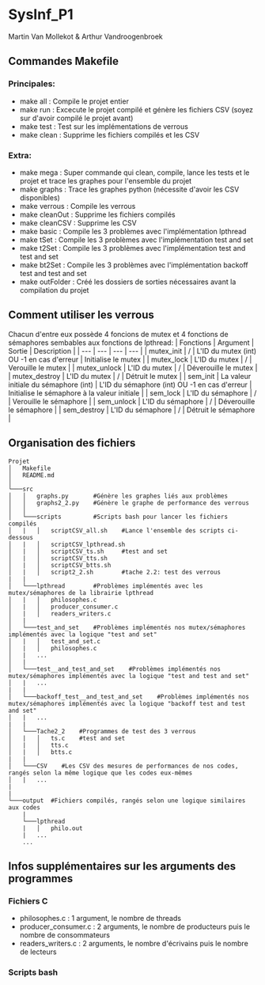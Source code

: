 # SysInf_P1
Martin Van Mollekot & Arthur Vandroogenbroek

## Commandes Makefile
### Principales:
* make all : Compile le projet entier
* make run : Excecute le projet compilé et génère les fichiers CSV (soyez sur d'avoir compilé le projet avant)
* make test : Test sur les implémentations de verrous
* make clean : Supprime les fichiers compilés et les CSV

### Extra:
* make mega : Super commande qui clean, compile, lance les tests et le projet et trace les graphes pour l'ensemble du projet
* make graphs : Trace les graphes python (nécessite d'avoir les CSV disponibles)
* make verrous : Compile les verrous
* make cleanOut : Supprime les fichiers compilés
* make cleanCSV : Supprime les CSV
* make basic : Compile les 3 problèmes avec l'implémentation lpthread
* make tSet : Compile les 3 problèmes avec l'implémentation test and set
* make t2Set : Compile les 3 problèmes avec l'implémentation test and test and set
* make bt2Set : Compile les 3 problèmes avec l'implémentation backoff test and test and set
* make outFolder : Créé les dossiers de sorties nécessaires avant la compilation du projet

## Comment utiliser les verrous

Chacun d'entre eux possède 4 foncions de mutex et 4 fonctions de sémaphores sembables aux fonctions de lpthread: 
| Fonctions | Argument | Sortie | Description |
| --- | --- | --- | --- |
| mutex_init | / | L'ID du mutex (int) OU -1 en cas d'erreur | Initialise le mutex |
| mutex_lock | L'ID du mutex | / | Verouille le mutex |
| mutex_unlock | L'ID du mutex | / | Déverouille le mutex |
| mutex_destroy | L'ID du mutex | / | Détruit le mutex |
| sem_init | La valeur initiale du sémaphore (int) | L'ID du sémaphore (int) OU -1 en cas d'erreur | Initialise le sémaphore à la valeur initiale |
| sem_lock | L'ID du sémaphore | / | Verouille le sémaphore |
| sem_unlock | L'ID du sémaphore | / | Déverouille le sémaphore |
| sem_destroy | L'ID du sémaphore | / | Détruit le sémaphore |


## Organisation des fichiers
```
Projet
│   Makefile
│   README.md    
│
└───src
│   │   graphs.py       #Génère les graphes liés aux problèmes
│   │   graphs2_2.py    #Génère le graphe de performance des verrous
│   │
│   └───scripts         #Scripts bash pour lancer les fichiers compilés
│   |   │   scriptCSV_all.sh    #Lance l'ensemble des scripts ci-dessous
│   |   │   scriptCSV_lpthread.sh
│   |   │   scriptCSV_ts.sh     #test and set
│   |   │   scriptCSV_tts.sh
│   |   │   scriptCSV_btts.sh
│   |   │   script2_2.sh        #tache 2.2: test des verrous
|   |
│   └───lpthread        #Problèmes implémentés avec les mutex/sémaphores de la librairie lpthread
│   |   │   philosophes.c
│   |   │   producer_consumer.c
│   |   │   readers_writers.c
│   |
│   └───test_and_set    #Problèmes implémentés nos mutex/sémaphores implémentés avec la logique "test and set"
│   |   │   test_and_set.c
│   |   │   philosophes.c
│   |   ...
│   |
│   └───test__and_test_and_set    #Problèmes implémentés nos mutex/sémaphores implémentés avec la logique "test and test and set"
│   |   ...
|   |
│   └───backoff_test__and_test_and_set    #Problèmes implémentés nos mutex/sémaphores implémentés avec la logique "backoff test and test and set"
│   |   ...
|   |
│   └───Tache2_2    #Programmes de test des 3 verrous
│   |   │   ts.c    #test and set
│   |   │   tts.c
│   |   │   btts.c
|   |
│   └───CSV    #Les CSV des mesures de performances de nos codes, rangés selon la même logique que les codes eux-mêmes
│   |   ...
|
|
└───output  #Fichiers compilés, rangés selon une logique similaires aux codes
    |
    └───lpthread
    |   │   philo.out  
    |   ...
    ...
```
## Infos supplémentaires sur les arguments des programmes
### Fichiers C
* philosophes.c : 1 argument, le nombre de threads
* producer_consumer.c : 2 arguments, le nombre de producteurs puis le nombre de consommateurs
* readers_writers.c : 2 arguments, le nombre d'écrivains puis le nombre de lecteurs
### Scripts bash
